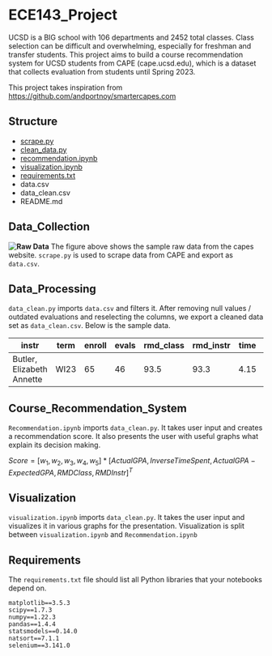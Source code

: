 

# ECE143_Project

UCSD is a BIG school with 106 departments and 2452 total classes. Class selection can be difficult and overwhelming, especially for freshman and transfer students. This project aims to build a course recommendation system for UCSD students from CAPE (cape.ucsd.edu), which is a dataset that collects evaluation from students until Spring 2023.

This project takes inspiration from https://github.com/andportnoy/smartercapes.com

## Structure
- [scrape.py](#Data_Collection)
- [clean_data.py](#Data_Processing)
- [recommendation.ipynb](#Course_Recommendation_System)
- [visualization.ipynb](#Visualization)
- [requirements.txt](#Requirements)
- data.csv
- data_clean.csv
- README.md


## Data_Collection
**![Raw Data](https://lh7-us.googleusercontent.com/FO48FO54fkFQFCokSU4OCsrPLDhMAv8h_Aajleb9M6niLAi0GXjBDc3We3HT59Yai4prKd5iQFjBSJ2jKHAJnCGzpxys6zTVNnF2o3zxXTuzAAGgmblmLZ_m1w05FgRkTeJETUxKxP-z-9lgXfoAzxbHAQ=s2048)**
The figure above shows the sample raw data from the capes website. `scrape.py` is used to scrape data from CAPE and export as `data.csv`.

## Data_Processing
`data_clean.py` imports `data.csv` and filters it. After removing null values / outdated evaluations and reselecting the columns, we export a cleaned data set as `data_clean.csv`. Below is the sample data.

| instr | term | enroll | evals | rmd_class | rmd_instr | time | Course_ID | Course_Name | expected_grade | expected_gpa | actual_grade | actual_gpa |
| ---------|--------- |--------- | --------- | --------- | --------- | --------- | --------- | --------- | --------- | --------- | --------- | --------- | 
|Butler, Elizabeth Annette | WI23 | 65 | 46 | 93.5 | 93.3 | 4.15 | AAS 11 | Intro Black Diasporic Studies (A) | A- | 3.84 | A- | 3.71


## Course_Recommendation_System 
`Recommendation.ipynb` imports `data_clean.py`. It takes user input and creates a recommendation score. It also presents the user with useful graphs what explain its decision making.

$Score = [w_1,w_2,w_3,w_4,w_5]*[ActualGPA,InverseTimeSpent,ActualGPA - ExpectedGPA,RMDClass,RMDInstr]^T$


## Visualization
`visualization.ipynb` imports `data_clean.py`. It takes the user input and visualizes it in various graphs for the presentation. Visualization is split between `visualization.ipynb` and  `Recommendation.ipynb`


## Requirements

The `requirements.txt` file should list all Python libraries that your notebooks depend on.
```
matplotlib==3.5.3
scipy==1.7.3
numpy==1.22.3
pandas==1.4.4
statsmodels==0.14.0
natsort==7.1.1
selenium==3.141.0
```
